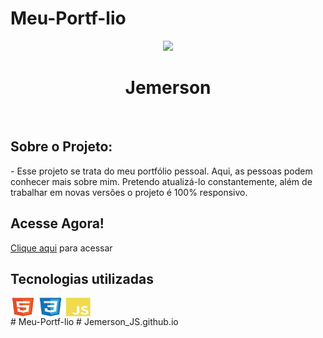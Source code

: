 # Meu-Portf-lio
<div align = "center">
  <img height="150em" src="http://127.0.0.1:5501/index.html"/>
  <h1>Jemerson</h1>
</div>

<br>
<h2>Sobre o Projeto:</h2>
<p>- Esse projeto se trata do meu portfólio pessoal. Aqui, as pessoas podem conhecer mais sobre mim. Pretendo atualizá-lo constantemente, além de trabalhar em novas versões o projeto é 100% responsivo.</p>



<h2>Acesse Agora!</h2>
<p><a href="https://github.com/Jemerson07" target="_blank">Clique aqui</a> para acessar</p>

<h2>Tecnologias utilizadas</h2>
<div style="display: inline_block">
  <img align="center" alt="HTML" height="30" width="40" src="https://raw.githubusercontent.com/devicons/devicon/master/icons/html5/html5-original.svg">
  <img align="center" alt="CSS" height="30" width="40" src="https://raw.githubusercontent.com/devicons/devicon/master/icons/css3/css3-original.svg">
  <img align="center" alt="Js" height="30" width="40" src="https://raw.githubusercontent.com/devicons/devicon/master/icons/javascript/javascript-plain.svg">
</div>
# Meu-Portf-lio
# Jemerson_JS.github.io
